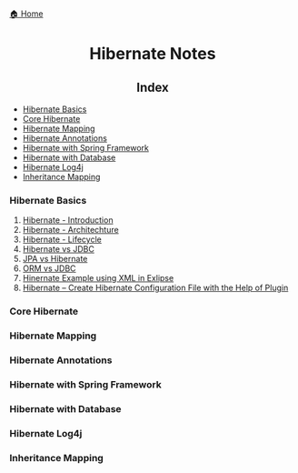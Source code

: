 [🏠 Home](../../README.md)

<h1 style="text-align: center">Hibernate Notes</h1>

<h2 style="text-align: center">Index</h2>

- [Hibernate Basics](#hibernate-basics)
- [Core Hibernate](#core-hibernate)
- [Hibernate Mapping](#hibernate-mapping)
- [Hibernate Annotations](#hibernate-annotations)
- [Hibernate with Spring Framework](#hibernate-with-spring-framework)
- [Hibernate with Database](#hibernate-with-database)
- [Hibernate Log4j](#hibernate-log4j)
- [Inheritance Mapping](#inheritance-mapping)

### Hibernate Basics

1. [Hibernate - Introduction]()
2. [Hibernate - Architechture]()
3. [Hibernate - Lifecycle]()
4. [Hibernate vs JDBC]()
5. [JPA vs Hibernate]()
6. [ORM vs JDBC]()
7. [Hinernate Example using XML in Exlipse]()
8. [Hibernate – Create Hibernate Configuration File with the Help of Plugin]()

### Core Hibernate
### Hibernate Mapping
### Hibernate Annotations
### Hibernate with Spring Framework
### Hibernate with Database
### Hibernate Log4j
### Inheritance Mapping